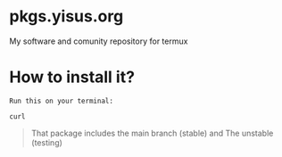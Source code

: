 # pkgs.yisus.org
My software and comunity repository for termux 

# How to install it? 
`Run this on your terminal:`

```
curl 
```

> That package includes the main branch (stable) and 
The unstable (testing)

